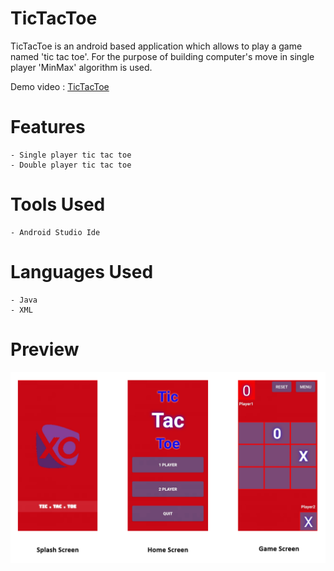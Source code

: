 # TicTacToe

TicTacToe is an android based application which allows to play a game named 'tic tac toe'. For the purpose of building computer's move in single player 'MinMax' algorithm is used.

Demo video : [TicTacToe](https://youtu.be/mlZkJV0H4xo)

# Features

```
- Single player tic tac toe
- Double player tic tac toe
```

# Tools Used

```
- Android Studio Ide
```

# Languages Used

```
- Java 
- XML
```

# Preview

![preview](https://github.com/vinay-alt/TicTacToe/blob/master/ss.PNG)
